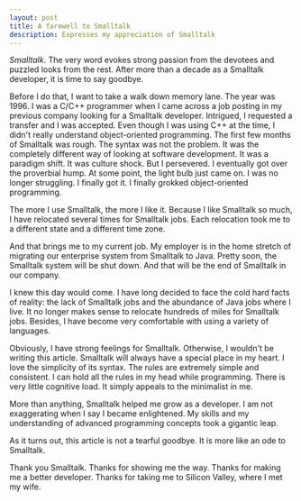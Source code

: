 ```yaml
---
layout: post
title: A farewell to Smalltalk
description: Expresses my appreciation of Smalltalk
---
```


*Smalltalk*. The very word evokes strong passion from the devotees and puzzled looks from the rest.
After more than a decade as a Smalltalk developer, it is time to say goodbye.

Before I do that, I want to take a walk down memory lane.
The year was 1996. I was a C/C++ programmer when I came across a job posting in my previous company looking
for a Smalltalk developer. Intrigued, I requested a transfer and I was accepted.
Even though I was using C++ at the time, I didn't really understand object-oriented programming.
The first few months of Smalltalk was rough. The syntax was not the problem.
It was the completely different way of looking at software development.
It was a paradigm shift. It was culture shock.
But I persevered. I eventually got over the proverbial hump.
At some point, the light bulb just came on. I was no longer struggling.
I finally got it. I finally grokked object-oriented programming.

The more I use Smalltalk, the more I like it.
Because I like Smalltalk so much, I have relocated several times
for Smalltalk jobs. Each relocation took me to a different state
and a different time zone.

And that brings me to my current job. My employer is
in the home stretch of migrating our enterprise system
from Smalltalk to Java. Pretty soon, the Smalltalk system will be shut down.
And that will be the end of Smalltalk in our company.

I knew this day would come. I have long decided to face
the cold hard facts of reality: the lack of Smalltalk jobs
and the abundance of Java jobs where I live.
It no longer makes sense to relocate hundreds of miles for Smalltalk jobs.
Besides, I have become very comfortable with using a variety of languages.

Obviously, I have strong feelings for Smalltalk. Otherwise, I wouldn't
be writing this article. Smalltalk will always have a special place
in my heart. I love the simplicity of its syntax.
The rules are extremely simple and consistent. I can hold all the rules
in my head while programming. There is very little cognitive load.
It simply appeals to the minimalist in me.

More than anything, Smalltalk helped me grow as a developer.
I am not exaggerating when I say I became enlightened.
My skills and my understanding of advanced programming concepts
took a gigantic leap.

As it turns out, this article is not a tearful goodbye.
It is more like an ode to Smalltalk.

Thank you Smalltalk. Thanks for showing me the way.
Thanks for making me a better developer.
Thanks for taking me to Silicon Valley, where I met my wife.
